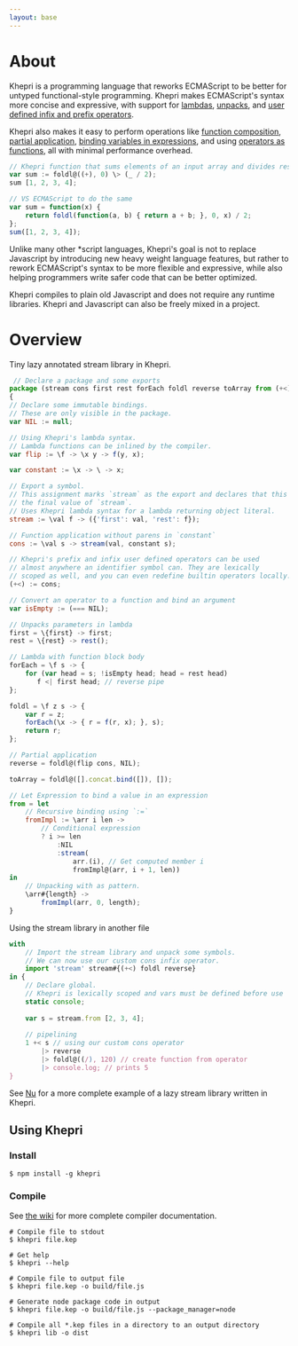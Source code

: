 ```yaml
---
layout: base
---
```


# About
Khepri is a programming language that reworks ECMAScript to be better for untyped
functional-style programming. Khepri makes ECMAScript's syntax more concise and expressive,
with support for [lambdas](https://github.com/mattbierner/khepri/wiki/functions),
[unpacks](https://github.com/mattbierner/khepri/wiki/unpack-patterns),
and [user defined infix and prefix operators](https://github.com/mattbierner/khepri/wiki/User-Defined-Operators).

Khepri also makes it easy to perform operations like
[function composition](https://github.com/mattbierner/khepri/wiki/Symbols-and-Operators#-and----forward-composition-operator),
[partial application](https://github.com/mattbierner/khepri/wiki/Symbols-and-Operators#---partial-application-operator),
[binding variables in expressions](https://github.com/mattbierner/khepri/wiki/let-expression),
and using [operators as functions](https://github.com/mattbierner/khepri/wiki/operator-to-function),
all with minimal performance overhead.

```javascript
// Khepri function that sums elements of an input array and divides result by 2
var sum := foldl@((+), 0) \> (_ / 2);
sum [1, 2, 3, 4];

// VS ECMAScript to do the same
var sum = function(x) {
    return foldl(function(a, b) { return a + b; }, 0, x) / 2;
};
sum([1, 2, 3, 4]);
```

Unlike many other *script languages, Khepri's goal is not to replace Javascript
by introducing new heavy weight language features, but rather to rework ECMAScript's
syntax to be more flexible and expressive, while also helping programmers write
safer code that can be better optimized.

Khepri compiles to plain old Javascript and does not require any runtime
libraries. Khepri and Javascript can also be freely mixed in a project.

# Overview
Tiny lazy annotated stream library in Khepri.

```javascript
 // Declare a package and some exports
package (stream cons first rest forEach foldl reverse toArray from (+<))
{
// Declare some immutable bindings.
// These are only visible in the package.
var NIL := null;

// Using Khepri's lambda syntax.
// Lambda functions can be inlined by the compiler.
var flip := \f -> \x y -> f(y, x);

var constant := \x -> \ -> x;

// Export a symbol.
// This assignment marks `stream` as the export and declares that this is
// the final value of `stream`.
// Uses Khepri lambda syntax for a lambda returning object literal.
stream := \val f -> ({'first': val, 'rest': f});

// Function application without parens in `constant`
cons := \val s -> stream(val, constant s);

// Khepri's prefix and infix user defined operators can be used
// almost anywhere an identifier symbol can. They are lexically
// scoped as well, and you can even redefine builtin operators locally.
(+<) := cons;

// Convert an operator to a function and bind an argument
var isEmpty := (=== NIL);

// Unpacks parameters in lambda
first = \{first} -> first;
rest = \{rest} -> rest();

// Lambda with function block body
forEach = \f s -> {
    for (var head = s; !isEmpty head; head = rest head)
       f <| first head; // reverse pipe
};

foldl = \f z s -> {
    var r = z;
    forEach(\x -> { r = f(r, x); }, s);
    return r;
};

// Partial application
reverse = foldl@(flip cons, NIL);

toArray = foldl@([].concat.bind([]), []);

// Let Expression to bind a value in an expression
from = let
    // Recursive binding using `:=`
    fromImpl := \arr i len ->
        // Conditional expression
        ? i >= len
            :NIL
            :stream(
                arr.(i), // Get computed member i
                fromImpl@(arr, i + 1, len))
in
    // Unpacking with as pattern.
    \arr#{length} ->
        fromImpl(arr, 0, length);
}
```

Using the stream library in another file

```javascript
with
    // Import the stream library and unpack some symbols.
    // We can now use our custom cons infix operator.
    import 'stream' stream#{(+<) foldl reverse}
in {
    // Declare global.
    // Khepri is lexically scoped and vars must be defined before use
    static console;
    
    var s = stream.from [2, 3, 4];
    
    // pipelining
    1 +< s // using our custom cons operator
        |> reverse
        |> foldl@((/), 120) // create function from operator
        |> console.log; // prints 5
}
```

See [Nu](http://mattbierner.github.io/nu/) for a more complete example of a lazy stream library written in Khepri.

## Using Khepri

### Install

```
$ npm install -g khepri
```

### Compile
See [the wiki](https://github.com/mattbierner/khepri/wiki/compiler) for more complete
compiler documentation.

```
# Compile file to stdout
$ khepri file.kep

# Get help
$ khepri --help

# Compile file to output file
$ khepri file.kep -o build/file.js

# Generate node package code in output
$ khepri file.kep -o build/file.js --package_manager=node

# Compile all *.kep files in a directory to an output directory
$ khepri lib -o dist
```

